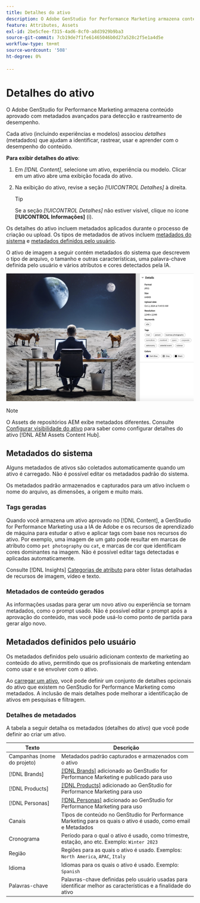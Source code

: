 ```yaml
---
title: Detalhes do ativo
description: O Adobe GenStudio for Performance Marketing armazena conteúdo aprovado com metadados avançados para pesquisa e rastreamento de desempenho.
feature: Attributes, Assets
exl-id: 2be5cfee-f315-4ad6-8cf0-a8d3929b9ba3
source-git-commit: 7cb19de7f1fe61465046b0d27a528c2f5e1a4d5e
workflow-type: tm+mt
source-wordcount: '508'
ht-degree: 0%

---
```


# Detalhes do ativo

O Adobe GenStudio for Performance Marketing armazena conteúdo aprovado com metadados avançados para detecção e rastreamento de desempenho.

Cada ativo (incluindo experiências e modelos) associou _detalhes_ (metadados) que ajudam a identificar, rastrear, usar e aprender com o desempenho do conteúdo.

**Para exibir detalhes do ativo**:

1. Em _[!DNL Content]_, selecione um ativo, experiência ou modelo. Clicar em um ativo abre uma exibição focada do ativo.

1. Na exibição do ativo, revise a seção _[!UICONTROL Detalhes]_ à direita.

   >[!TIP]
   >
   >Se a seção _[!UICONTROL Detalhes]_ não estiver visível, clique no ícone **[!UICONTROL Informações]** (i).

Os detalhes do ativo incluem metadados aplicados durante o processo de criação ou upload. Os tipos de metadados de ativos incluem [metadados do sistema](#system-metadata) e [metadados definidos pelo usuário](#user-defined-metadata).

O ativo de imagem a seguir contém metadados do sistema que descrevem o tipo de arquivo, o tamanho e outras características, uma palavra-chave definida pelo usuário e vários atributos e cores detectados pela IA.

![detalhes de um ativo com várias marcas](/help/assets/content-asset-details.png)

>[!NOTE]
>
>O Assets de repositórios AEM exibe metadados diferentes. Consulte [Configurar visibilidade do ativo](connect-aem-repo.md#step-4-configure-asset-visibility) para saber como configurar detalhes do ativo [!DNL AEM Assets Content Hub].

## Metadados do sistema

Alguns metadados de ativos são coletados automaticamente quando um ativo é carregado. Não é possível editar os metadados padrão do sistema.

Os metadados padrão armazenados e capturados para um ativo incluem o nome do arquivo, as dimensões, a origem e muito mais.

### Tags geradas

Quando você armazena um ativo aprovado no [!DNL Content], a GenStudio for Performance Marketing usa a IA de Adobe e os recursos de aprendizado de máquina para estudar o ativo e aplicar tags com base nos recursos do ativo. Por exemplo, uma imagem de um gato pode resultar em marcas de atributo como `pet photography` ou `cat`, e marcas de cor que identificam cores dominantes na imagem. Não é possível editar tags detectadas e aplicadas automaticamente.

Consulte [!DNL Insights] [Categorias de atributo](/help/user-guide/insights/attribute-category.md) para obter listas detalhadas de recursos de imagem, vídeo e texto.

### Metadados de conteúdo gerados

As informações usadas para gerar um novo ativo ou experiência se tornam metadados, como o prompt usado. Não é possível editar o prompt após a aprovação do conteúdo, mas você pode usá-lo como ponto de partida para gerar algo novo.

## Metadados definidos pelo usuário

Os metadados definidos pelo usuário adicionam contexto de marketing ao conteúdo do ativo, permitindo que os profissionais de marketing entendam como usar e se envolver com o ativo.

Ao [carregar um ativo](/help/user-guide/content/manage-assets.md#add-assets), você pode definir um conjunto de detalhes opcionais do ativo que existem no GenStudio for Performance Marketing como metadados. A inclusão de mais detalhes pode melhorar a identificação de ativos em pesquisas e filtragem.

### Detalhes de metadados

A tabela a seguir detalha os metadados (detalhes do ativo) que você pode definir ao criar um ativo.

| Texto | Descrição |
| ------------- | ----------- |
| Campanhas (nome do projeto) | Metadados padrão capturados e armazenados com o ativo |
| [!DNL Brands] | [[!DNL Brands]](/help/user-guide/guidelines/brands.md) adicionado ao GenStudio for Performance Marketing e publicado para uso |
| [!DNL Products] | [[!DNL Products]](/help/user-guide/guidelines/products.md) adicionado ao GenStudio for Performance Marketing para uso |
| [!DNL Personas] | [[!DNL Personas]](/help/user-guide/guidelines/personas.md) adicionado ao GenStudio for Performance Marketing para uso |
| Canais | Tipos de conteúdo no GenStudio for Performance Marketing para os quais o ativo é usado, como email e Metadados |
| Cronograma | Período para o qual o ativo é usado, como trimestre, estação, ano etc. Exemplo: `Winter 2023` |
| Região | Regiões para as quais o ativo é usado. Exemplos: `North America`, `APAC`, `Italy` |
| Idioma | Idiomas para os quais o ativo é usado. Exemplo: `Spanish` |
| Palavras-chave | Palavras-chave definidas pelo usuário usadas para identificar melhor as características e a finalidade do ativo |

<!-- ## History

Expand the _[!UICONTROL History]_ section to view a timeline of approvals and activity.

list other activity, show screenshot?
-->
